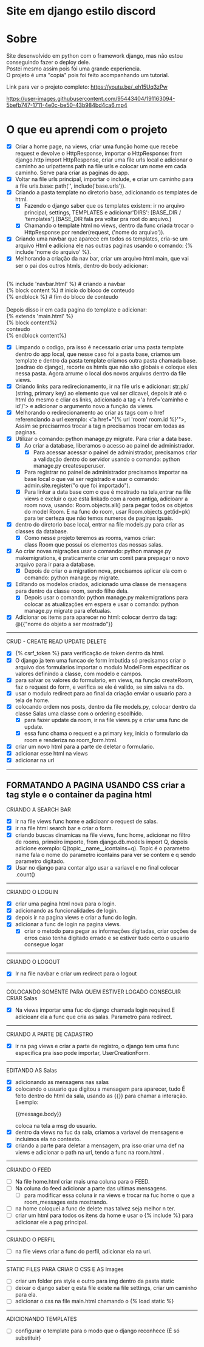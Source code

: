 # Site em django estilo discord

# Sobre
Site desenvolvido em python com o framework django, mas não estou conseguindo fazer o deploy dele.<br>
Postei mesmo assim pois foi uma grande experiencia.<br>
O projeto é uma "copia" pois foi feito acompanhando um tutorial. <br>

Link para ver o projeto completo:
https://youtu.be/_eh15Uq3zPw

https://user-images.githubusercontent.com/95443404/191163094-5befb747-1711-4e0c-be50-43b984bd4ca6.mp4

# O que eu aprendi com o projeto


- [X] Criar a home page, na views, criar uma função home que recebe request e devolve o HttpResponse, importar o HttpResponse: from django.http import HttpResponse, criar uma file urls local e adicionar o caminho ao urlpatterns path na file urls e colocar um nome em cada caminho. Serve para criar as paginas do app.
- [X] Voltar na file urls principal, importar o include, e criar um caminho para a file urls.base: path('', include('base.urls')).
- [X] Criando a pasta template no diretorio base, adicionando os templates de html.
    - [X] Fazendo o django saber que os templates existem: ir no arquivo principal, settings, TEMPLATES e adicionar'DIRS': [BASE_DIR / 'templates'].(BASE_DIR fala pra voltar pra root do arquivo.)
    - [X] Chamando o template html no views, dentro da func criada trocar o HttpResponse por render(request, ('nome do arquivo')).
- [X] Criando uma navbar que aparece em todos os templates, cria-se um arquivo Html e adiciona ele nas outras paginas usando o comando: {% include 'nome do arquivo' %}.
- [X] Melhorando a criação da nav bar, criar um arquivo html main, que vai ser o pai dos outros htmls, dentro do body adicionar: <br>
<body><br>
    {% include 'navbar.html' %} # criando a navbar<br>
    {% block content %}         # inicio do bloco de conteudo<br>
    {% endblock %}              # fim do bloco de conteudo<br>
</body><br>
Depois disso ir em cada pagina do template e adicionar: <br>
{% extends 'main.html' %}<br>
{% block content%}<br>
conteudo<br>
{% endblock content%}<br>

- [X] Limpando o codigo, pra isso é necessario criar uma pasta template dentro do app local, que nesse caso foi a pasta base, criamos um template e dentro da pasta template criamos outra pasta chamada base. (padrao do django), recorte os htmls que não são globais e coloque eles nessa pasta. Agora arrume o local dos novos arquivos dentro da file views.<br>
- [X] Criando links para redirecionamento, ir na file urls e adicionar: <str:pk>/ (string, primary key) ao elemento que vai ser clicavel, depois ir até o html do mesmo e cliar os links, adicionado a tag <'a href='caminho e id'/'> e adicionar o argumento novo a função da views.<br>
- [X] Melhorando o redirecionamento ao criar as tags com o href referenciando a url exemplo: <'a href="{% url 'room' room.id %}'">, Assim se precisarmos trocar a tag n precisamos trocar em todas as paginas.<br>
- [X] Utilizar o comando: python manage.py migrate. Para criar a data base.<br>
    - [X] Ao criar a database, liberamos o acesso ao painel de administrador.<br>
        - [X] Para acessar acessar o painel de administrador, precisamos criar a validação dentro do servidor usando o comando: python manage.py createsuperuser.<br>
    - [X] Para registrar no painel de administrador precisamos importar na base local o que vai ser registrado e usar o comando: admin.site.register("o que foi importado").<br>
    - [X] Para linkar a data base com o que é mostrado na tela,entrar na file views e excluir o que esta linkado com a room antiga, adicioanr a room nova, usando: Room.objects.all() para pegar todos os objetos do model Room. E na func do room, usar Room.objects.get(id=pk) para ter certeza que não temos numeros de paginas iguais.<br>
- [X] dentro do diretorio base local, entrar na file models.py para criar as classes da database.<br>
    - [X] Como nesse projeto teremos as rooms, vamos criar: <br>
    class Room que possui os elementos das nossas salas.<br>
- [X] Ao criar novas migrações usar o comando: python manage.py makemigrations, é praticamente criar um comit para prepagar o novo arquivo para ir para a database.
    - [X] Depois de criar o a migration nova, precisamos aplicar ela com o comando: python manage.py migrate.
- [X] Editando os modelos criados, adicionado uma classe de mensagens para dentro da classe room, sendo filho dela.
    - [X] Depois usar o comando: python manage.py makemigrations para colocar as atualizações em espera e usar o comando: python manage.py migrate para efetualas.
- [X] Adicionar os items para aparecer no html: colocar dentro da tag: @{{"nome do objeto a ser mostrado"}}
------------------------------------------------------------------
CRUD - CREATE READ UPDATE DELETE

- [X] {% csrf_token %} para verificação de token dentro da html.
- [X] O django ja tem uma funcao de form imbutida só precisamos criar o arquivo dos formularios importar o modulo ModelForm especificar os valores definindo a classe, com modelo e campos.
- [X] para salvar os valores do formulario, em views, na função createRoom, faz o request do form, e verifica se ele é valido, se sim salva na db.
- [X] usar o modulo redirect para ao final da criação enviar o usuario para a tela de home.
- [X] colocando ordem nos posts, dentro da file models.py, colocar dentro da classe Salas uma classe com o ordering escolhido.
    - [X] para fazer update da room, ir na file views.py e criar uma func de update.
    - [X] essa func chama o request e a primary key, inicia o formulario da room e renderiza no room_form.html.
- [X] criar um novo html para a parte de deletar o formulario.
- [X] adicionar esse html na views
- [X] adicionar na url
------------------------------------------------------------------
FORMATANDO A PAGINA USANDO CSS 
criar a tag style e o container da pagina html
------------------------------------------------------------------
CRIANDO A SEARCH BAR 
- [X] ir na file views func home e adicioanr o request de salas.
- [X] ir na file html search bar e criar o form.
- [X] criando buscas dinamicas na file views, func home, adicionar no filtro de rooms, primeiro importe, from django.db.models import Q, depois adicione exemplo: Q(topic__name__icontains=q). Topic é o parametro name fala o nome do parametro icontains para ver se contem e q sendo parametro digitado.
- [X] Usar no django para contar algo usar a variavel e no final colocar .count()
-----------------------------------------------------------------
CRIANDO O LOGUIN
- [X] criar uma pagina html nova para o login.
- [X] adicionando as funcionalidades de login.
- [X] depois ir na pagina views e criar a func do login.
- [X] adicionar a func de login na pagina views. 
    - [X] criar o metodo para pegar as informações digitadas, criar opções de erros caso tenha digitado errado e se estiver tudo certo o usuario consegue logar
--------------------------------------------------------------------
CRIANDO O LOGOUT
- [X] Ir na file navbar e criar um redirect para o logout
------------------------------------------------------------------
COLOCANDO SOMENTE PARA QUEM ESTIVER LOGADO CONSEGUIR CRIAR Salas
- [X] Na views importar uma fuc do django chamada login required.E adicioanr ela a func que cria as salas. Parametro para redirect.
-------------------------------------------------------------------
CRIANDO A PARTE DE CADASTRO
- [X] ir na pag views e criar a parte de registro, o django tem uma func especifica pra isso pode importar, UserCreationForm.
----------------------------------------------------------------------------
EDITANDO AS Salas
- [X] adicionando as mensagens nas salas
- [X] colocando o usuario que digitou a mensagem para aparecer, tudo É feito dentro do html da sala, usando as {{}} para chamar a interação.
Exemplo:  <p>{{message.body}}</p> coloca na tela a msg do usuario.
- [X] dentro da views na fuc da sala, criamos a variavel de mensagens e incluimos ela no contexto.
- [X] criando a parte para deletar a mensagem, pra isso criar uma def na views e adicionar o path na url, tendo a func na room.html .

--------------------------------------------------------------------------------
CRIANDO O FEED

- [ ] Na file home.html criar mais uma coluna para o FEED.
- [ ] Na coluna do feed adicionar a parte das ultimas mensagens.
    - [ ] para modificar essa coluna ir na views e trocar na fuc home o que a room_messages esta mostrando.
- [ ] na home coloquei a func de delete mas talvez seja melhor n ter.
- [ ] criar um html para todos os itens da home e usar o {% include %} para adicionar ele a pag principal.

---------------------------------------------------------------------------
CRIANDO O PERFIL

- [ ] na file views criar a func do perfil, adicionar ela na url.

---------------------------------------------------------------------------
STATIC FILES PARA CRIAR O CSS E AS Images

- [ ] criar um folder pra style e outro para img dentro da pasta static
- [ ] deixar o django saber q esta file existe na file settings, criar um caminho para ela.
- [ ] adicionar o css na file main.html chamando o {% load static %} 

---------------------------------------------------------------------
ADICIONANDO TEMPLATES
- [ ] configurar o template para o modo que o django reconhece
{É só substituir}





